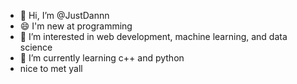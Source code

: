 - 👋 Hi, I’m @JustDannn
- 😄 I'm new at programming 
- 👀 I’m interested in web development, machine learning, and data science 
- 🌱 I’m currently learning c++ and python
-  nice to met yall

<!---
JustDannn/JustDannn is a ✨ special ✨ repository because its `README.md` (this file) appears on your GitHub profile.
You can click the Preview link to take a look at your changes.
--->
